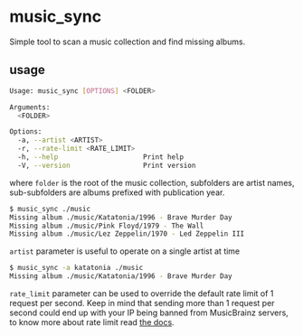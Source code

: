 # music_sync

Simple tool to scan a music collection and find missing albums.

## usage

```bash
Usage: music_sync [OPTIONS] <FOLDER>

Arguments:
  <FOLDER>  

Options:
  -a, --artist <ARTIST>          
  -r, --rate-limit <RATE_LIMIT>  
  -h, --help                     Print help
  -V, --version                  Print version
```

where `folder` is the root of the music collection, subfolders are artist names, sub-subfolders are albums prefixed with publication year.

```bash
$ music_sync ./music
Missing album ./music/Katatonia/1996 - Brave Murder Day
Missing album ./music/Pink Floyd/1979 - The Wall
Missing album ./music/Lez Zeppelin/1970 - Led Zeppelin III
```

`artist` parameter is useful to operate on a single artist at time

```bash
$ music_sync -a katatonia ./music
Missing album ./music/Katatonia/1996 - Brave Murder Day
```

`rate_limit` parameter can be used to override the default rate limit of 1 request per second. Keep in mind that sending more than 1 request per second could end up with your IP being banned from MusicBrainz servers, to know more about rate limit read [the docs](https://musicbrainz.org/doc/MusicBrainz_API/Rate_Limiting).
